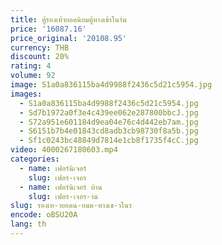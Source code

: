 ```yaml
---
title: ตู้รองเท้ายอดนิยมตู้ทางเข้าในร่ม
price: '16087.16'
price_original: '20108.95'
currency: THB
discount: 20%
rating: 4
volume: 92
image: S1a0a836115ba4d9988f2436c5d21c5954.jpg
images:
  - S1a0a836115ba4d9988f2436c5d21c5954.jpg
  - Sd7b1972a0f3e4c439ee062e287800bbcJ.jpg
  - S72a951e601184d9ea04e76c4d442eb7am.jpg
  - S6151b7b4e01843cd8adb3cb98730f8a5b.jpg
  - Sf1c0243bc48849d7814e1cb8f1735f4cC.jpg
video: 4000267180603.mp4
categories:
  - name: เฟอร์นิเจอร์
    slug: เฟอร-เจอร
  - name: เฟอร์นิเจอร์ บ้าน
    slug: เฟอร-เจอร-าน
slug: รองเท-ายอดน-ยมต-ทางเข-าในร
encode: oBSU20A
lang: th
---
```

  